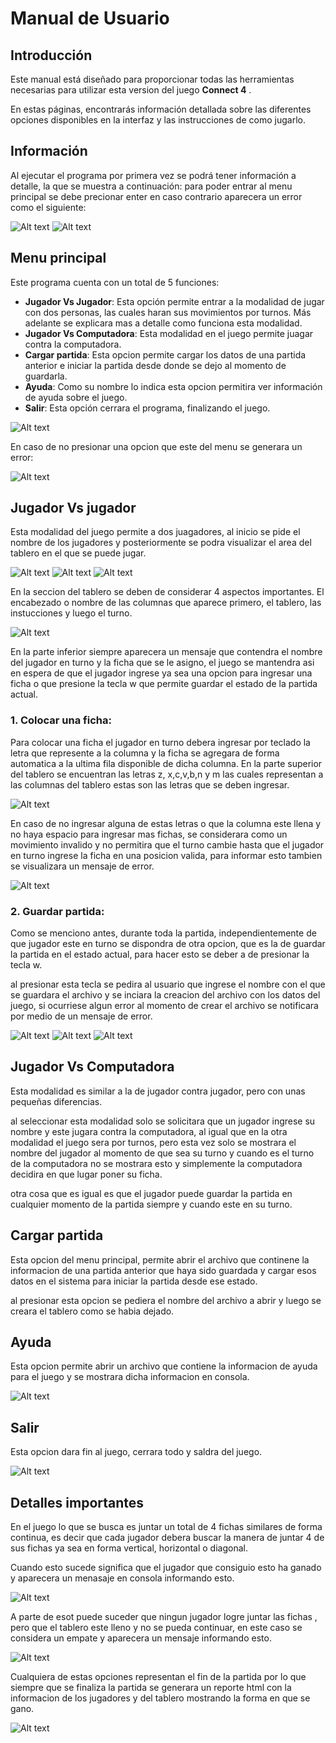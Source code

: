 
# Manual de Usuario

## Introducción

Este manual está diseñado para  proporcionar todas las herramientas  necesarias para utilizar esta version del juego **Connect 4** .

En estas páginas, encontrarás información detallada sobre las diferentes opciones disponibles en la interfaz y las instrucciones de como jugarlo.

## Información

Al ejecutar el programa por primera vez se podrá tener información a detalle, la que se muestra a continuación:
para poder entrar al menu principal se debe precionar enter en caso contrario aparecera un error como el siguiente:

![Alt text](image/img1.png)
![Alt text](image/img2.png)
## Menu principal
Este programa cuenta con un total de 5 funciones:
-   **Jugador Vs Jugador**: Esta opción permite entrar a la modalidad de jugar con dos personas, las cuales haran sus movimientos por turnos. Más adelante se explicara mas a detalle como funciona esta modalidad.
-   **Jugador Vs Computadora**: Esta modalidad en el juego permite juagar contra la computadora.
-   **Cargar partida**: Esta opcion permite cargar los datos de una partida anterior e iniciar la partida desde donde se dejo al momento de guardarla.
-   **Ayuda**: Como su nombre lo indica esta opcion permitira ver información de ayuda sobre el juego.
- **Salir**: Esta opción cerrara el programa, finalizando el juego.

![Alt text](image/img3.png)

En caso de no presionar una opcion que este del menu se generara un error:

![Alt text](image/img4.png)

## Jugador Vs jugador

Esta modalidad del juego permite a dos juagadores, al inicio se pide el nombre de los jugadores y posteriormente se podra visualizar el area del tablero en el que se puede jugar.

![Alt text](image/img5.png)
![Alt text](image/img6.png)
![Alt text](image/img11.png)




En la seccion del tablero se deben de considerar 4 aspectos importantes. El encabezado o nombre de las columnas que aparece primero, el tablero, las instucciones  y luego el turno.


![Alt text](image/img8.png)

En la parte inferior siempre aparecera un mensaje que contendra el nombre del jugador en turno y la ficha que se le asigno, el juego se mantendra asi en espera de que el jugador ingrese  ya sea una opcion para ingresar una ficha o que presione la tecla w que permite guardar el estado de la partida actual.

###  1. Colocar una ficha:

Para colocar una ficha el jugador en turno debera ingresar por teclado la letra que represente a la columna y la ficha se agregara de forma automatica a la ultima fila disponible de dicha columna. En la parte superior del tablero se encuentran las letras z, x,c,v,b,n y m las cuales representan a las columnas del tablero  estas son las letras que se deben ingresar.

![Alt text](image/img10.png)

En caso de no ingresar alguna de estas letras o que la columna este llena y no haya espacio para ingresar mas fichas, se considerara como un movimiento invalido y no permitira que el turno cambie hasta que el jugador en turno ingrese la ficha en una posicion valida, para informar esto tambien se visualizara un mensaje de error.

![Alt text](image/img9.png)

### 2. Guardar partida:
Como se menciono antes, durante toda la partida, independientemente de que jugador este en turno se dispondra de otra opcion, que es la de guardar la partida en el estado actual, para hacer esto se deber a de presionar la tecla w.

al presionar esta tecla se pedira al usuario que ingrese el nombre con el que se guardara el archivo y se inciara la creacion del archivo con los datos del juego, si ocurriese algun error al momento de crear el archivo se notificara por medio de un mensaje de error.

![Alt text](image/img13.png)
![Alt text](image/img14.png)
![Alt text](image/img16.png)


## Jugador Vs Computadora

Esta modalidad es similar a la de jugador contra jugador, pero con unas pequeñas diferencias.

al seleccionar esta modalidad solo se solicitara que un jugador ingrese su nombre y este jugara contra la computadora, al igual que en la otra modalidad el juego sera por turnos, pero esta vez solo se mostrara el nombre del jugador al momento de que sea su turno y cuando es el turno de la computadora no se mostrara esto y simplemente la computadora decidira en que lugar poner su ficha.

otra cosa que es igual es que el jugador puede guardar la partida en cualquier momento de la partida siempre y cuando este en su turno.

## Cargar partida
Esta opcion del menu principal, permite abrir el archivo que continene la informacion de una partida anterior que haya sido guardada y cargar esos datos en el sistema para iniciar la partida desde ese estado.

al presionar esta opcion se pediera el nombre del archivo a abrir  y luego se creara el tablero como se habia dejado.

## Ayuda
Esta opcion permite abrir un archivo que contiene la informacion  de ayuda para el juego y se mostrara dicha informacion en consola.

![Alt text](image/img7.png)

## Salir
Esta opcion dara fin al juego, cerrara todo y saldra del juego.


![Alt text](image/img15.png)

## Detalles importantes

En el juego lo que se busca es juntar un total de 4 fichas similares de forma continua, es decir que cada jugador debera buscar la manera de juntar 4 de sus fichas ya sea en forma vertical, horizontal o diagonal.

Cuando esto sucede significa que el jugador que consiguio esto ha ganado y aparecera un menasaje en consola informando esto.

![Alt text](image/img17.png)

A parte de esot puede suceder que ningun jugador logre juntar las fichas , pero que el tablero este lleno y no se pueda continuar, en este caso se considera un empate y aparecera un mensaje informando esto.

![Alt text](image/img19.png)

Cualquiera de estas opciones representan el fin de la partida por lo que siempre que se finaliza la partida se generara un reporte html con la informacion de los jugadores y del tablero mostrando  la forma en que se gano.

![Alt text](image/img18.png)

